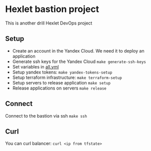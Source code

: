 # Hexlet bastion project

This is another drill Hexlet DevOps project

## Setup

- Create an account in the Yandex Cloud. We need it to deploy an application
- Generate ssh keys for the Yandex Cloud `make generate-ssh-keys`
- Set variables in [all.yml](./ansible/group_vars/all.yml)
- Setup yandex tokens: `make yandex-tokens-setup`
- Setup terraform infrastructure: `make terraform-setup`
- Setup servers to release application `make setup`
- Release applications on servers `make release`

## Connect

Connect to the bastion via ssh `make ssh`

## Curl

You can curl balancer: `curl <ip from tfstate>`

